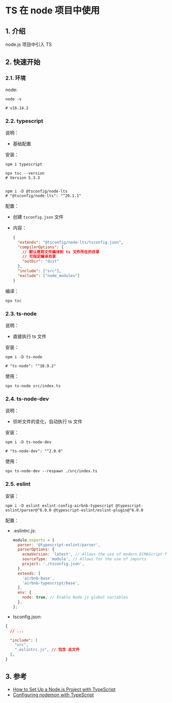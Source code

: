 <!--#region
@author 吴钦飞
@email wuqinfei@qq.com
@create date 2024-01-18 10:22:08
@modify date 2024-01-18 10:57:16
@desc [description]
#endregion-->


# TS 在 node 项目中使用

## 1. 介绍

node.js 项目中引入 TS

## 2. 快速开始

### 2.1. 环境

node:

```shell
node -v

# v16.14.2
```

### 2.2. typescript

说明：

* 基础配置

安装：

```shell
npm i typescript

npx tsc --version
# Version 5.3.3


npm i -D @tsconfig/node-lts
# "@tsconfig/node-lts": "^20.1.1"
```

配置：

* 创建 `tsconfig.json` 文件
* 内容：

    ```json
    {
      "extends": "@tsconfig/node-lts/tsconfig.json",
      "compilerOptions": {
        // 默认是将文件编译到 ts 文件所在的目录
        // 可指定编译目录
        "outDir": "dist"
      },
      "include": ["src"],
      "exclude": ["node_modules"]
    }
    ```

编译：

```shell
npx tsc
```

### 2.3. ts-node

说明：

* 直接执行 ts 文件

安装：

```shell
npm i -D ts-node

# "ts-node": "^10.9.2"
```

使用：

```shell
npx ts-node src/index.ts
```

### 2.4. ts-node-dev

说明：

* 侦听文件的变化，自动执行 ts 文件

安装：

```shell
npm i -D ts-node-dev

# "ts-node-dev": "^2.0.0"
```

使用：

```shell
npx ts-node-dev --respawn ./src/index.ts
```

### 2.5. eslint

安装：

```shell
npm i -D eslint eslint-config-airbnb-typescript @typescript-eslint/parser@^6.0.0 @typescript-eslint/eslint-plugin@^6.0.0
```

配置：

* .eslintrc.js: 

    ```js
    module.exports = {
      parser: '@typescript-eslint/parser',
      parserOptions: {
        ecmaVersion: 'latest', // Allows the use of modern ECMAScript features
        sourceType: 'module', // Allows for the use of imports
        project: './tsconfig.json',
      },
      extends: [
        'airbnb-base',
        'airbnb-typescript/base',
      ],
      env: {
        node: true, // Enable Node.js global variables
      },
    };
    ```

* tsconfig.json:

```json
{
  // ...

  "include": [
    "src",
    ".eslintrc.js", // 包含 此文件
  ],
}

```

## 3. 参考

* [How to Set Up a Node.js Project with TypeScript](https://blog.appsignal.com/2022/01/19/how-to-set-up-a-nodejs-project-with-typescript.html)
* [Configuring nodemon with TypeScript](https://blog.logrocket.com/configuring-nodemon-with-typescript/)